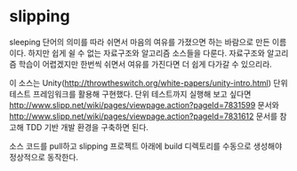 slipping
========

sleeping 단어의 의미를 따라 쉬면서 마음의 여유를 가졌으면 하는 바람으로 만든 이름이다. 하지만 쉽게 쉴 수 없는 자료구조와 알고리즘 소스들을 다룬다. 자료구조와 알고리즘 학습이 어렵겠지만 한번씩 쉬면서 여유를 가진다면 더 쉽게 다가갈 수 있으리라.

이 소스는 Unity(http://throwtheswitch.org/white-papers/unity-intro.html) 단위 테스트 프레임워크를 활용해 구현했다. 단위 테스트까지 실행해 보고 싶다면 http://www.slipp.net/wiki/pages/viewpage.action?pageId=7831599 문서와 http://www.slipp.net/wiki/pages/viewpage.action?pageId=7831612 문서를 참고해 TDD 기반 개발 환경을 구축하면 된다.

소스 코드를 pull하고 slipping 프로젝트 아래에 build 디렉토리를 수동으로 생성해야 정상적으로 동작한다.